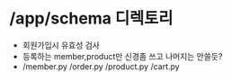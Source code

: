 # /app/schema 디렉토리
+ 회원가입시 유효성 검사
+ 등록하는 member,product만 신경좀 쓰고 나머지는 안쓸듯?
+ /member.py
  /order.py
  /product.py
  /cart.py
